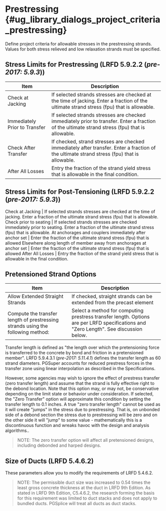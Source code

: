 Prestressing {#ug_library_dialogs_project_criteria_prestressing}
==============================================
Define project criteria for allowable stresses in the prestressing strands. Values for both stress relieved and low relaxation strands must be specified.

Stress Limits for Prestressing (LRFD 5.9.2.2 (*pre-2017: 5.9.3*))
-------------------------------------------

Item | Description
-----|--------------
Check at Jacking | If selected strands stresses are checked at the time of jacking. Enter a fraction of the ultimate strand stress (fpu) that is allowable.
Immediately Prior to Transfer | If selected strands stresses are checked immediately prior to transfer. Enter a fraction of the ultimate strand stress (fpu) that is allowable.
Check After Transfer | If checked, strand stresses are checked immediately after transfer.  Enter a fraction of the ultimate strand stress (fpu) that is allowable.
After All Losses | Entry the fraction of the strand yield stress that is allowable in the final condition.


Stress Limits for Post-Tensioning (LRFD 5.9.2.2 (*pre-2017: 5.9.3*))
------------------------------------------------
Check at Jacking | If selected strands stresses are checked at the time of jacking. Enter a fraction of the ultimate strand stress (fpu) that is allowable.
Check prior to seating | If selected strands stresses are checked immediately prior to seating. Enter a fraction of the ultimate strand stress (fpu) that is allowable.
At anchorages and couplers immediately after anchor set | Enter the fraction of the ultimate strand stress (fpu) that is allowed
Elsewhere along length of member away from anchorages at anchor set | Enter the fraction of the ultimate strand stress (fpu) that is allowed
After All Losses | Entry the fraction of the strand yield stress that is allowable in the final condition.

Pretensioned Strand Options
---------------------------

Item | Description
----|------------
Allow Extended Straight Strands | If checked, straight strands can be extended from the precast element
Compute the transfer length of prestressing strands using the following method: | Select a method for computing prestress transfer length. Options are per LRFD specifications and "Zero Length". See discussion below.

Transfer length is defined as "the length over which the pretensioning force is transferred to the concrete by bond and friction in a pretensioned member". LRFD 5.9.4.3.1 (*pre-2017: 5.11.4.1*) defines the transfer length as 60 strand diameters. PGSuper accounts for reduced prestress forces in the transfer zone using linear interpolation as described in the Specifications.

However, some agencies may wish to ignore the effect of prestress transfer (zero transfer length) and assume that the strand is fully effective right to the debond location. Note that this option may, or may not, be conservative depending on the limit state or behavior under consideration.  If selected, the "Zero Transfer" option will approximate this condition by setting the transfer length to 0.1 inches. A true "zero transfer length" cannot be used as it will create "jumps" in the stress due to prestressing. That is, on unbonded side of a debond section the stress due to prestressing will be zero and on the other side it will "jump" to some value - mathematically this is a discontinuous function and wreaks havoc with the design and analysis algorithms..

> NOTE: The zero transfer option will affect all pretensioned designs, including debonded and harped designs.


Size of Ducts (LRFD 5.4.6.2)
----------------------------
These parameters allow you to modify the requirements of LRFD 5.4.6.2.

> NOTE: The permissible duct size was increased to 0.54 times the least gross concrete thickness at the duct in LRFD 9th Edition. As stated in LRFD 9th Edition, C5.4.6.2, the research forming the basis for this requirement was limited to duct stacks and does not apply to bundled ducts. PGSplice will treat all ducts as duct stacks.
